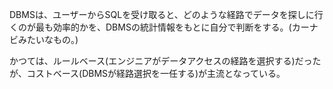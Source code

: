 DBMSは、ユーザーからSQLを受け取ると、どのような経路でデータを探しに行くのが最も効率的かを、DBMSの統計情報をもとに自分で判断をする。(カーナビみたいなもの。)

かつては、ルールベース(エンジニアがデータアクセスの経路を選択する)だったが、コストベース(DBMSが経路選択を一任する)が主流となっている。